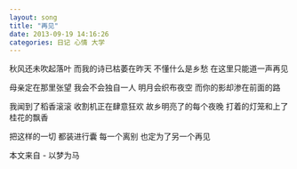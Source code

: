 ```yaml
---
layout: song 
title: "再见"
date: 2013-09-19 14:16:26
categories: 日记 心情 大学
---
```


秋风还未吹起落叶
而我的诗已枯萎在昨天
不懂什么是乡愁
在这里只能道一声再见

母亲定在那里张望
我会不会独自一人
明月会织布夜空
而你的影却渗在前面的路

我闻到了稻香滚滚
收割机正在肆意狂欢
故乡明亮了的每个夜晚
打着的灯笼和上了桂花的飘香

把这样的一切
都装进行囊
每一个离别
也定为了另一个再见

本文来自 - 以梦为马
